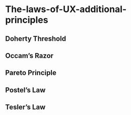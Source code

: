 # The-laws-of-UX-additional-principles
## Doherty Threshold
## Occam’s Razor
## Pareto Principle
## Postel’s Law
## Tesler’s Law
